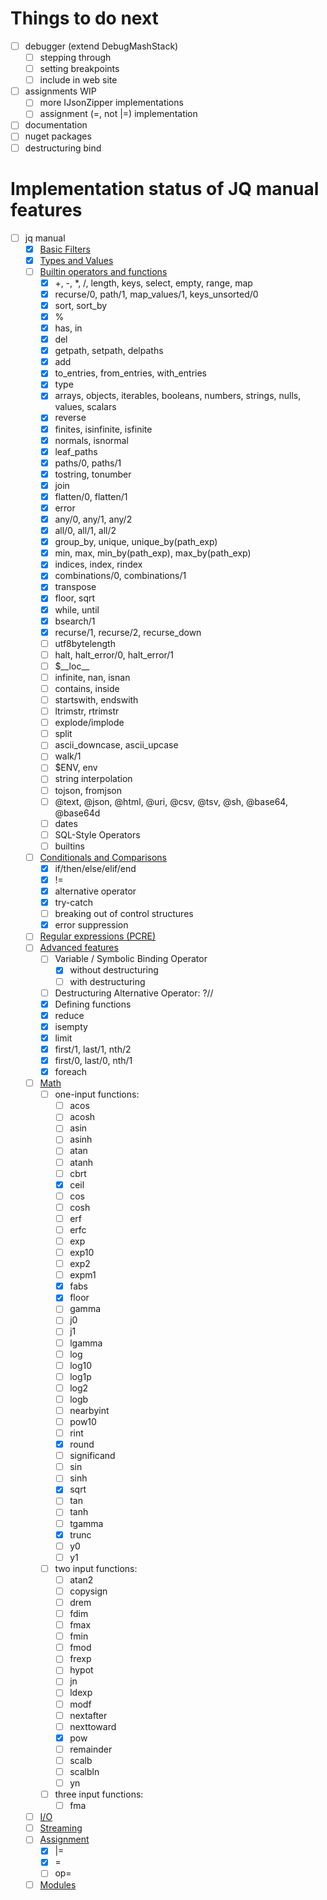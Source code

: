 # Things to do next

- [ ] debugger (extend DebugMashStack)
  - [ ] stepping through
  - [ ] setting breakpoints
  - [ ] include in web site
- [ ] assignments WIP
  - [ ] more IJsonZipper implementations
  - [ ] assignment (=, not |=) implementation
- [ ] documentation
- [ ] nuget packages
- [ ] destructuring bind

# Implementation status of JQ manual features

- [ ] jq manual
  - [x] [Basic Filters](https://stedolan.github.io/jq/manual/#Basicfilters)
  - [x] [Types and Values](https://stedolan.github.io/jq/manual/#TypesandValues)
  - [ ] [Builtin operators and functions](https://stedolan.github.io/jq/manual/#Builtinoperatorsandfunctions)
    - [x] +, -, *, /, length, keys, select, empty, range, map
    - [x] recurse/0, path/1, map_values/1, keys_unsorted/0
    - [x] sort, sort_by
    - [x] %
    - [x] has, in
    - [x] del
    - [x] getpath, setpath, delpaths
    - [x] add
    - [x] to_entries, from_entries, with_entries
    - [x] type
    - [x] arrays, objects, iterables, booleans, numbers, strings, nulls, values, scalars 
    - [x] reverse
    - [x] finites, isinfinite, isfinite
    - [x] normals, isnormal
    - [x] leaf_paths
    - [x] paths/0, paths/1
    - [x] tostring, tonumber
    - [x] join
    - [x] flatten/0, flatten/1
    - [x] error
    - [x] any/0, any/1, any/2
    - [x] all/0, all/1, all/2
    - [x] group_by, unique, unique_by(path_exp) 
    - [x] min, max, min_by(path_exp), max_by(path_exp)
    - [x] indices, index, rindex
    - [x] combinations/0, combinations/1
    - [x] transpose
    - [x] floor, sqrt
    - [x] while, until
    - [x] bsearch/1
    - [x] recurse/1, recurse/2, recurse_down
    - [ ] utf8bytelength
    - [ ] halt, halt_error/0, halt_error/1
    - [ ] $\_\_loc\_\_
    - [ ] infinite, nan, isnan
    - [ ] contains, inside
    - [ ] startswith, endswith
    - [ ] ltrimstr, rtrimstr
    - [ ] explode/implode
    - [ ] split
    - [ ] ascii_downcase, ascii_upcase
    - [ ] walk/1
    - [ ] $ENV, env
    - [ ] string interpolation
    - [ ] tojson, fromjson
    - [ ] @text, @json, @html, @uri, @csv, @tsv, @sh, @base64, @base64d
    - [ ] dates
    - [ ] SQL-Style Operators
    - [ ] builtins
  - [ ] [Conditionals and Comparisons](https://stedolan.github.io/jq/manual/#ConditionalsandComparisons)
    - [x] if/then/else/elif/end
    - [x] !=
    - [x] alternative operator
    - [x] try-catch
    - [ ] breaking out of control structures
    - [x] error suppression
  - [ ] [Regular expressions (PCRE)](https://stedolan.github.io/jq/manual/#RegularexpressionsPCRE)
  - [ ] [Advanced features](https://stedolan.github.io/jq/manual/#Advancedfeatures)
    - [ ] Variable / Symbolic Binding Operator
      - [x] without destructuring
      - [ ] with destructuring
    - [ ] Destructuring Alternative Operator: ?//
    - [x] Defining functions
    - [x] reduce
    - [x] isempty
    - [x] limit
    - [x] first/1, last/1, nth/2
    - [x] first/0, last/0, nth/1
    - [x] foreach
  - [ ] [Math](https://stedolan.github.io/jq/manual/#Math)
    - [ ] one-input functions:
      - [ ] acos
      - [ ] acosh
      - [ ] asin
      - [ ] asinh
      - [ ] atan
      - [ ] atanh
      - [ ] cbrt
      - [x] ceil
      - [ ] cos
      - [ ] cosh
      - [ ] erf
      - [ ] erfc
      - [ ] exp
      - [ ] exp10
      - [ ] exp2
      - [ ] expm1
      - [x] fabs
      - [x] floor
      - [ ] gamma
      - [ ] j0
      - [ ] j1
      - [ ] lgamma
      - [ ] log
      - [ ] log10
      - [ ] log1p
      - [ ] log2
      - [ ] logb
      - [ ] nearbyint
      - [ ] pow10
      - [ ] rint
      - [x] round
      - [ ] significand
      - [ ] sin
      - [ ] sinh
      - [x] sqrt
      - [ ] tan
      - [ ] tanh
      - [ ] tgamma
      - [x] trunc
      - [ ] y0
      - [ ] y1
    - [ ] two input functions:
      - [ ] atan2
      - [ ] copysign
      - [ ] drem
      - [ ] fdim
      - [ ] fmax
      - [ ] fmin
      - [ ] fmod
      - [ ] frexp
      - [ ] hypot
      - [ ] jn
      - [ ] ldexp
      - [ ] modf
      - [ ] nextafter
      - [ ] nexttoward
      - [x] pow
      - [ ] remainder
      - [ ] scalb
      - [ ] scalbln
      - [ ] yn
    - [ ] three input functions:
      - [ ] fma
  - [ ] [I/O](https://stedolan.github.io/jq/manual/#IO)
  - [ ] [Streaming](https://stedolan.github.io/jq/manual/#Streaming)
  - [ ] [Assignment](https://stedolan.github.io/jq/manual/#Assignment)
    - [x] |=
    - [x] =
    - [ ] op=
  - [ ] [Modules](https://stedolan.github.io/jq/manual/#Modules)
